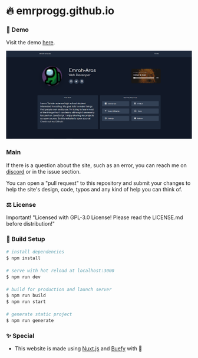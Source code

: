 # 🔥 emrprogg.github.io

### 🔧 Demo

Visit the demo [here](emraharas.cf).

![a](/static/readmeBannerImage.png)

### Main

If there is a question about the site, such as an error, you can reach me on [discord](https://discord.com/users/441221465019514881) or in the issue section.

You can open a "pull request" to this repository and submit your changes to help the site's design, code, typos and any kind of help you can think of.

### ⚖️ License

Important! "Licensed with GPL-3.0 License! Please read the LICENSE.md before distribution!"

### 📩 Build Setup

```bash
# install dependencies
$ npm install

# serve with hot reload at localhost:3000
$ npm run dev

# build for production and launch server
$ npm run build
$ npm run start

# generate static project
$ npm run generate
```

### ✨ Special

- This website is made using [Nuxt.js](https://nuxtjs.org) and [Buefy](https://buefy.org/) with 💙
